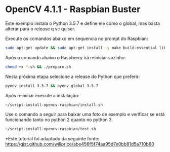 # OpenCV 4.1.1 - Raspbian Buster #

Este exemplo instala o Python 3.5.7 e define ele como o global, mas basta alterar para o release q vc quiser.

Execute os comandos abaixo em sequencia no prompt do Raspbian:
```bash
sudo apt-get update && sudo apt-get install -y make build-essential libssl-dev zlib1g-dev libbz2-dev libreadline-dev libsqlite3-dev wget curl llvm libncurses5-dev libncursesw5-dev openssl bzip2 && curl https://pyenv.run | bash && git clone https://github.com/alexandremendoncaalvaro/script-install-opencv-raspbian.git ~/script-install-opencv-raspbian && cd ~/script-install-opencv-raspbian
```

Após o comando abaixo o Raspberry irá reiniciar sozinho:
```bash
chmod +x *.sh && ./prepare.sh
```

Nesta próxima etapa selecione a release do Python que preferir:
```bash
pyenv install 3.5.7 && pyenv global 3.5.7
```

Após reiniciar execute a instalação:
```bash
~/script-install-opencv-raspbian/install.sh
```

Use o comando a seguir para baixar uma foto de exemplo e verificar se está funcionando tanto no python 2 quanto no python 3.
```bash
~/script-install-opencv-raspbian/test.sh
```

*Este tutorial foi adaptado da seguinte fonte:
https://gist.github.com/willprice/abe456f5f74aa95d7e0bb81d5a710b60
